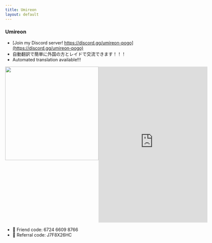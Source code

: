 ```yaml
---
title: Umireon
layout: default
---
```


### Umireon

- [Join my Discord server! https://discord.gg/umireon-pogo](https://discord.gg/umireon-pogo)
- 自動翻訳で簡単に外国の方とレイドで交流できます！！！
- Automated translation available!!!

<div style="display: flex;">
<div>
  <img src="https://user-images.githubusercontent.com/1067855/129916388-487b5b49-2fac-4f9b-b29f-6b8466695dbf.jpeg" width="300">
</div>
<div>
  <iframe src="https://discord.com/widget?id=876131915424489472&theme=dark" width="350" height="500" allowtransparency="true" frameborder="0" sandbox="allow-popups allow-popups-to-escape-sandbox allow-same-origin allow-scripts"></iframe>
</div>
</div>

- 🤝 Friend code: 6724 6609 8766
- 🔰 Referral code: J7F8X26HC


